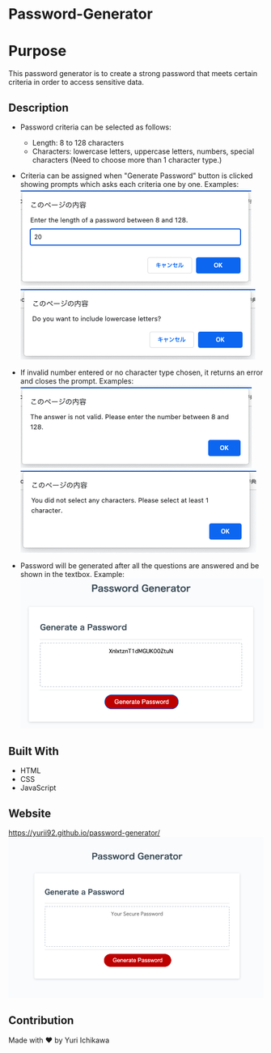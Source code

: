 # Password-Generator

# Purpose
This password generator is to create a strong password that meets certain criteria in order to access sensitive data.

## Description
* Password criteria can be selected as follows:
    * Length: 8 to 128 characters
    * Characters: lowercase letters, uppercase letters, numbers, special characters
      (Need to choose more than 1 character type.)
    
* Criteria can be assigned when "Generate Password" button is clicked showing prompts which asks each criteria one by one.
    Examples:
    ![alt text](./assets/images/screenshot_02_inputprompt.png)
    ![alt text](./assets/images/screenshot_02_confirmprompt.png)
* If invalid number entered or no character type chosen, it returns an error and closes the prompt.
    Examples:
    ![alt text](./assets/images/screenshot_03_errormessage_1.png)
    ![alt text](./assets/images/screenshot_03_errormessage_2.png)
* Password will be generated after all the questions are answered and be shown in the textbox.
    Example:
    ![alt text](./assets/images/screenshot_04_passwordgenerated.png)

## Built With
* HTML
* CSS
* JavaScript

## Website
https://yurii92.github.io/password-generator/
![alt text](./assets/images/screenshot_01_firstscreen.png)

## Contribution
Made with ❤️ by Yuri Ichikawa